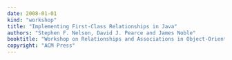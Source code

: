 ```yaml
---
date: 2008-01-01
kind: "workshop"
title: "Implementing First-Class Relationships in Java"
authors: "Stephen F. Nelson, David J. Pearce and James Noble"
booktitle: "Workshop on Relationships and Associations in Object-Oriented Languages (RAOOL)"
copyright: "ACM Press"
---
```


